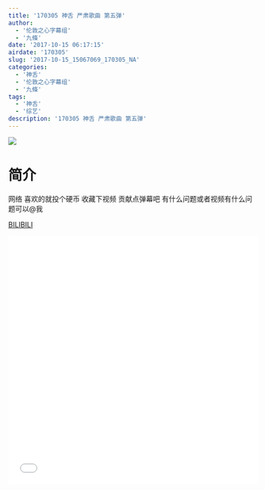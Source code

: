 ```yaml
---
title: '170305 神舌 严肃歌曲 第五弹'
author: 
  - '伦敦之心字幕组'
  - '九條'
date: '2017-10-15 06:17:15'
airdate: '170305'
slug: '2017-10-15_15067069_170305_NA'
categories: 
  - '神舌'
  - '伦敦之心字幕组'
  - '九條'
tags: 
  - '神舌'
  - '综艺'
description: '170305 神舌 严肃歌曲 第五弹'
---
```


![](https://i.imgur.com/JBuIeHZ.jpg)

# 简介  
网络
喜欢的就投个硬币 收藏下视频 贡献点弹幕吧 有什么问题或者视频有什么问题可以@我

  [BILIBILI](https://www.bilibili.com/video/av15067069/)


  <iframe src="//www.bilibili.com/html/html5player.html?cid=24538033&aid=15067069" width="100%" height="500" frameborder="0" allowfullscreen="allowfullscreen"></iframe>

